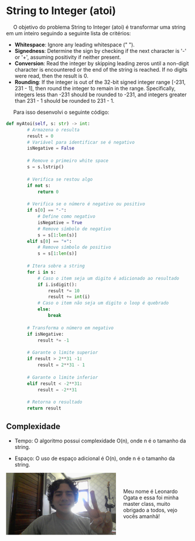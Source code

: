 # String to Integer (atoi)

&nbsp;&nbsp;&nbsp;&nbsp; O objetivo do problema String to Integer (atoi) é transformar uma string em um inteiro seguindo a seguinte lista de critérios:

* **Whitespace**: Ignore any leading whitespace (" ").
* **Signedness**: Determine the sign by checking if the next character is '-' or '+', assuming positivity if neither present.
* **Conversion**: Read the integer by skipping leading zeros until a non-digit character is encountered or the end of the string is reached. If no digits were read, then the result is 0.
* **Rounding**: If the integer is out of the 32-bit signed integer range [-231, 231 - 1], then round the integer to remain in the range. Specifically, integers less than -231 should be rounded to -231, and integers greater than 231 - 1 should be rounded to 231 - 1.

&nbsp;&nbsp;&nbsp;&nbsp; Para isso desenvolvi o seguinte código: 

```python
def myAtoi(self, s: str) -> int:
        # Armazena o resulta
        result = 0
        # Variável para identificar se é negativo
        isNegative = False

        # Remove o primeiro white space
        s = s.lstrip()

        # Verifica se restou algo
        if not s:
            return 0

        # Verifica se o número é negativo ou positivo
        if s[0] == "-": 
            # Define como negativo
            isNegative = True
            # Remove símbolo de negativo
            s = s[1:len(s)]
        elif s[0] == "+":
            # Remove símbolo de positivo
            s = s[1:len(s)]

        # Itera sobre a string
        for i in s:
            # Caso o item seja um digito é adicionado ao resultado
            if i.isdigit():
                result *= 10
                result += int(i)
            # Caso o item não seja um digito o loop é quebrado
            else:
                break
        
        # Transforma o número em negativo
        if isNegative:
            result *= -1

        # Garante o limite superior
        if result > 2**31 -1:
            result = 2**31 - 1

        # Garante o limite inferior
        elif result < -2**31:
            result = -2**31
        
        # Retorna o resultado
        return result  
```

## Complexidade
- Tempo: O algoritmo possui complexidade O(n), onde n é o tamanho da string.

- Espaço: O uso de espaço adicional é O(n), onde n é o tamanho da string.

<div style="display: flex; align-items: center; justify-content: center;">
    <img src="leoogata68.jpg" alt="leoogata" style="width: 300px; height: auto; margin-right: 20px;">
    <div>
        <p>Meu nome é Leonardo Ogata e essa foi minha master class, muito obrigado a todos, vejo vocês amanhã!</p>
    </div>
</div>
